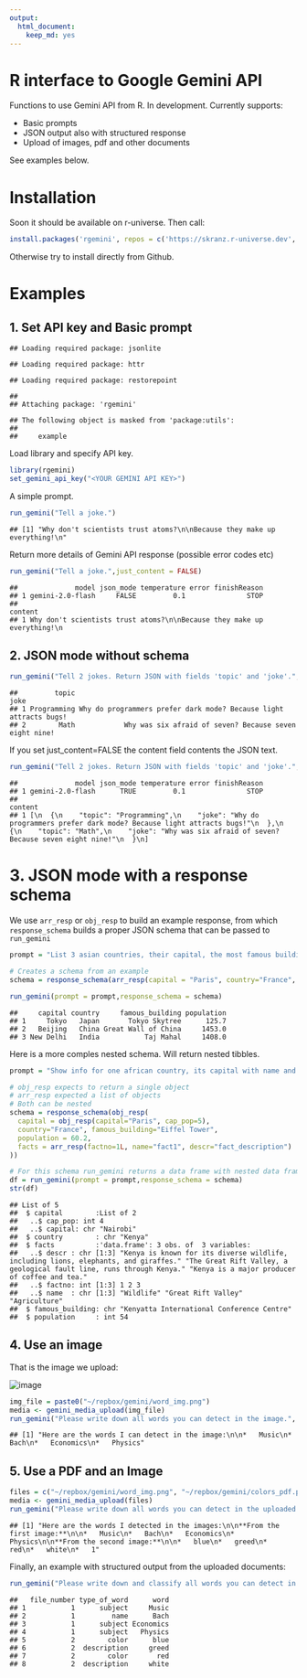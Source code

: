 ```yaml
---
output: 
  html_document: 
    keep_md: yes
---
```

# R interface to Google Gemini API

Functions to use Gemini API from R. In development. Currently supports:

- Basic prompts
- JSON output also with structured response
- Upload of images, pdf and other documents

See examples below.

# Installation

Soon it should be available on r-universe. Then call:

```r
install.packages('rgemini', repos = c('https://skranz.r-universe.dev', 'https://cloud.r-project.org'))
```

Otherwise try to install directly from Github.

# Examples


## 1. Set API key and Basic prompt


```
## Loading required package: jsonlite
```

```
## Loading required package: httr
```

```
## Loading required package: restorepoint
```

```
## 
## Attaching package: 'rgemini'
```

```
## The following object is masked from 'package:utils':
## 
##     example
```

Load library and specify API key.

```r
library(rgemini)
set_gemini_api_key("<YOUR GEMINI API KEY>")
```

A simple prompt.

```r
run_gemini("Tell a joke.")
```

```
## [1] "Why don't scientists trust atoms?\n\nBecause they make up everything!\n"
```

Return more details of Gemini API response (possible error codes etc)


```r
run_gemini("Tell a joke.",just_content = FALSE)
```

```
##              model json_mode temperature error finishReason
## 1 gemini-2.0-flash     FALSE         0.1               STOP
##                                                                   content
## 1 Why don't scientists trust atoms?\n\nBecause they make up everything!\n
```


## 2. JSON mode without schema


```r
run_gemini("Tell 2 jokes. Return JSON with fields 'topic' and 'joke'.",json_mode = TRUE)
```

```
##         topic                                                              joke
## 1 Programming Why do programmers prefer dark mode? Because light attracts bugs!
## 2        Math            Why was six afraid of seven? Because seven eight nine!
```

If you set just_content=FALSE the content field contents the JSON text.

```r
run_gemini("Tell 2 jokes. Return JSON with fields 'topic' and 'joke'.",json_mode = TRUE,just_content = FALSE)
```

```
##              model json_mode temperature error finishReason
## 1 gemini-2.0-flash      TRUE         0.1               STOP
##                                                                                                                                                                                                                               content
## 1 [\n  {\n    "topic": "Programming",\n    "joke": "Why do programmers prefer dark mode? Because light attracts bugs!"\n  },\n  {\n    "topic": "Math",\n    "joke": "Why was six afraid of seven? Because seven eight nine!"\n  }\n]
```


# 3. JSON mode with a response schema

We use `arr_resp` or `obj_resp` to build an example response, from which `response_schema` builds a proper JSON schema that can be passed to `run_gemini`


```r
prompt = "List 3 asian countries, their capital, the most famous building and the countries' inhabitants in million."

# Creates a schema from an example
schema = response_schema(arr_resp(capital = "Paris", country="France", famous_building="Eiffel Tower", population = 60.1))

run_gemini(prompt = prompt,response_schema = schema)
```

```
##     capital country     famous_building population
## 1     Tokyo   Japan       Tokyo Skytree      125.7
## 2   Beijing   China Great Wall of China     1453.0
## 3 New Delhi   India           Taj Mahal     1408.0
```

Here is a more comples nested schema. Will return nested tibbles.


```r
prompt = "Show info for one african country, its capital with name and population in mio, the most famous building and inhabitants in million. Add three facts about the country."

# obj_resp expects to return a single object
# arr_resp expected a list of objects
# Both can be nested
schema = response_schema(obj_resp(
  capital = obj_resp(capital="Paris", cap_pop=5),
  country="France", famous_building="Eiffel Tower",
  population = 60.2,
  facts = arr_resp(factno=1L, name="fact1", descr="fact_description")
))

# For this schema run_gemini returns a data frame with nested data frames
df = run_gemini(prompt = prompt,response_schema = schema)
str(df)
```

```
## List of 5
##  $ capital        :List of 2
##   ..$ cap_pop: int 4
##   ..$ capital: chr "Nairobi"
##  $ country        : chr "Kenya"
##  $ facts          :'data.frame':	3 obs. of  3 variables:
##   ..$ descr : chr [1:3] "Kenya is known for its diverse wildlife, including lions, elephants, and giraffes." "The Great Rift Valley, a geological fault line, runs through Kenya." "Kenya is a major producer of coffee and tea."
##   ..$ factno: int [1:3] 1 2 3
##   ..$ name  : chr [1:3] "Wildlife" "Great Rift Valley" "Agriculture"
##  $ famous_building: chr "Kenyatta International Conference Centre"
##  $ population     : int 54
```


## 4. Use an image

That is the image we upload:

![image](word_img.png)



```r
img_file = paste0("~/repbox/gemini/word_img.png")
media <- gemini_media_upload(img_file)
run_gemini("Please write down all words you can detect in the image.", media=media)
```

```
## [1] "Here are the words I can detect in the image:\n\n*   Music\n*   Bach\n*   Economics\n*   Physics"
```


## 5. Use a PDF and an Image


```r
files = c("~/repbox/gemini/word_img.png", "~/repbox/gemini/colors_pdf.pdf")
media <- gemini_media_upload(files)
run_gemini("Please write down all words you can detect in the uploaded pdf and image.", media=media)
```

```
## [1] "Here are the words I detected in the images:\n\n**From the first image:**\n\n*   Music\n*   Bach\n*   Economics\n*   Physics\n\n**From the second image:**\n\n*   blue\n*   greed\n*   red\n*   white\n*   1"
```

Finally, an example with structured output from the uploaded documents:

```r
run_gemini("Please write down and classify all words you can detect in the uploaded files.", media=media, response_schema = response_schema(arr_resp(file_number=1L, word="blue",type_of_word="")))
```

```
##   file_number type_of_word      word
## 1           1      subject     Music
## 2           1         name      Bach
## 3           1      subject Economics
## 4           1      subject   Physics
## 5           2        color      blue
## 6           2  description     greed
## 7           2        color       red
## 8           2  description     white
```

